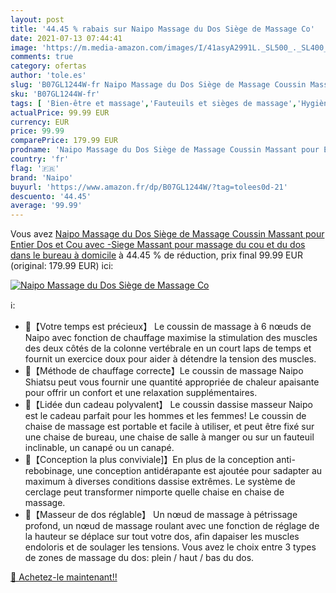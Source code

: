 ```yaml
---
layout: post
title: '44.45 % rabais sur Naipo Massage du Dos Siège de Massage Co'
date: 2021-07-13 07:44:41
image: 'https://m.media-amazon.com/images/I/41asyA2991L._SL500_._SL400_.jpg'
comments: true
category: ofertas
author: 'tole.es'
slug: 'B07GL1244W-fr Naipo Massage du Dos Siège de Massage Coussin Massant pour...'
sku: 'B07GL1244W-fr'
tags: [ 'Bien-être et massage','Fauteuils et sièges de massage','Hygiène et Santé','Massage et relaxation','Masseurs électriques','naipo', ]
actualPrice: 99.99 EUR
currency: EUR
price: 99.99
comparePrice: 179.99 EUR
prodname: 'Naipo Massage du Dos Siège de Massage Coussin Massant pour Entier Dos et Cou avec -Siege Massant pour massage du cou et du dos dans le bureau à domicile'
country: 'fr'
flag: '🇫🇷'
brand: 'Naipo'
buyurl: 'https://www.amazon.fr/dp/B07GL1244W/?tag=tolees0d-21'
descuento: '44.45'
average: '99.99'
---
```


Vous avez [Naipo Massage du Dos Siège de Massage Coussin Massant pour Entier Dos et Cou avec -Siege Massant pour massage du cou et du dos dans le bureau à domicile](https://www.amazon.fr/dp/B07GL1244W/?tag=tolees0d-21)  à  44.45 % de réduction, prix final  99.99 EUR (original: 179.99 EUR) ici:

[![Naipo Massage du Dos Siège de Massage Co](https://m.media-amazon.com/images/I/41asyA2991L._SL500_._SL400_.jpg)](https://www.amazon.fr/dp/B07GL1244W/?tag=tolees0d-21)

ℹ️:

- 💖【Votre temps est précieux】 Le coussin de massage à 6 nœuds de Naipo avec fonction de chauffage maximise la stimulation des muscles des deux côtés de la colonne vertébrale en un court laps de temps et fournit un exercice doux pour aider à détendre la tension des muscles.
- 💖【Méthode de chauffage correcte】Le coussin de massage Naipo Shiatsu peut vous fournir une quantité appropriée de chaleur apaisante pour offrir un confort et une relaxation supplémentaires.
- 💖【Lidée dun cadeau polyvalent】 Le coussin dassise masseur Naipo est le cadeau parfait pour les hommes et les femmes! Le coussin de chaise de massage est portable et facile à utiliser, et peut être fixé sur une chaise de bureau, une chaise de salle à manger ou sur un fauteuil inclinable, un canapé ou un canapé.
- 💖【Conception la plus conviviale]】En plus de la conception anti-rebobinage, une conception antidérapante est ajoutée pour sadapter au maximum à diverses conditions dassise extrêmes. Le système de cerclage peut transformer nimporte quelle chaise en chaise de massage.
- 💖【Masseur de dos réglable】 Un nœud de massage à pétrissage profond, un nœud de massage roulant avec une fonction de réglage de la hauteur se déplace sur tout votre dos, afin dapaiser les muscles endoloris et de soulager les tensions. Vous avez le choix entre 3 types de zones de massage du dos: plein / haut / bas du dos.

[🛒 Achetez-le maintenant!!](https://www.amazon.fr/dp/B07GL1244W/?tag=tolees0d-21)
